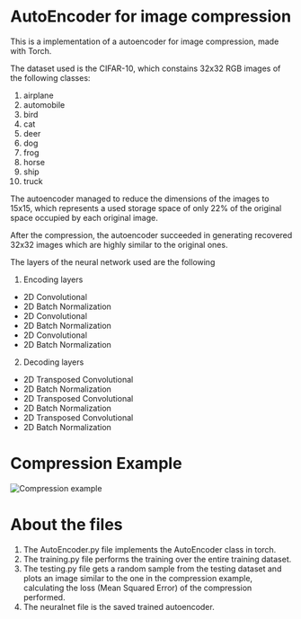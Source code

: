 # AutoEncoder for image compression
This is a implementation of a autoencoder for image compression, made with Torch.

The dataset used is the CIFAR-10, which constains 32x32 RGB images of the following classes:
 1. airplane
 2. automobile
 3. bird
 4. cat
 5. deer
 6. dog
 7. frog
 8. horse
 9. ship
 10. truck
 
The autoencoder managed to reduce the dimensions of the images to 15x15, which represents
a used storage space of only 22% of the original space occupied by each original image.

After the compression, the autoencoder succeeded in generating recovered 32x32 images which
are highly similar to the original ones.

The layers of the neural network used are the following
1. Encoding layers
  - 2D Convolutional
  - 2D Batch Normalization
  - 2D Convolutional
  - 2D Batch Normalization
  - 2D Convolutional
  - 2D Batch Normalization
2. Decoding layers
  - 2D Transposed Convolutional
  - 2D Batch Normalization
  - 2D Transposed Convolutional
  - 2D Batch Normalization
  - 2D Transposed Convolutional
  - 2D Batch Normalization
  
# Compression Example
![Compression example](https://i.ibb.co/rHSD445/Screenshot-from-2020-03-17-03-57-59.png)

# About the files
1. The AutoEncoder.py file implements the AutoEncoder class in torch.
2. The training.py file performs the training over the entire training dataset.
3. The testing.py file gets a random sample from the testing dataset and plots
an image similar to the one in the compression example, calculating the 
loss (Mean Squared Error) of the compression performed.
4. The neuralnet file is the saved trained autoencoder.
